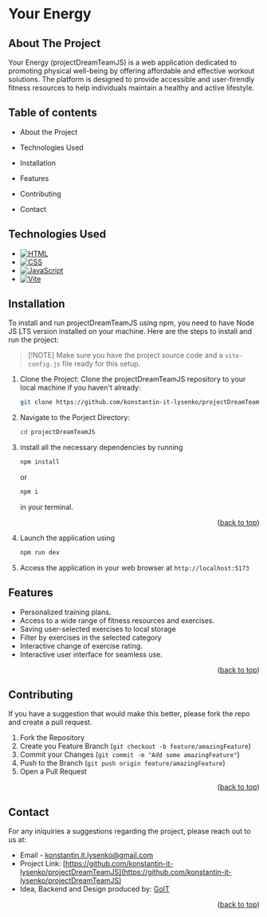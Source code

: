 # Your Energy

<a name="readme-top"></a>

## About The Project

<a name="about-the-project"></a>

Your Energy (projectDreamTeamJS) is a web application dedicated to promoting
physical well-being by offering affordable and effective workout solutions. The
platform is designed to provide accessible and user-firendly fitness resources
to help individuals maintain a healthy and active lifestyle.

## Table of contents

- <p align="left"><a href="#about-the-project" style="text-decoration: none; color: currentColor">About the Project</a></p>
- <p align="left"><a href="#technologies-used" style="text-decoration: none; color: currentColor">Technologies Used</a></p>
- <p align="left"><a href="#installation" style="text-decoration: none; color: currentColor">Installation</a></p>
- <p align="left"><a href="#features" style="text-decoration: none; color: currentColor">Features</a></p>
- <p align="left"><a href="#contributing" style="text-decoration: none; color: currentColor">Contributing</a></p>
- <p align="left"><a href="#contact" style="text-decoration: none; color: currentColor">Contact</a></p>

## Technologies Used

<a name="technologies-used"></a>

- [![HTML][HTML.com]][HTML-url]
- [![CSS][CSS.com]][CSS-url]
- [![JavaScript][JavaScirpt.com]][JavaScript-url]
- [![Vite][Vite.org]][Vite-url]

## Installation

<a name="technologies-used"></a>

To install and run projectDreamTeamJS using npm, you need to have Node JS LTS
version installed on your machine. Here are the steps to install and run the
project:

> [!NOTE] Make sure you have the project source code and a `vite-config.js` file
> ready for this setup.

1. Clone the Project: Clone the projectDreamTeamJS repository to your local
   machine if you haven't already:

   ```sh
   git clone https://github.com/konstantin-it-lysenko/projectDreamTeamJS
   ```

2. Navigate to the Porject Directory:

   ```sh
   cd projectDreamTeamJS
   ```

3. install all the necessary dependencies by running

   ```sh
   npm install
   ```

   or

   ```sh
   npm i
   ```

   in your terminal.

<p align="right">(<a href="#readme-top">back to top</a>)</p>

4. Launch the application using

   ```sh
   npm run dev
   ```

5. Access the application in your web browser at `http://localhost:5173`

## Features

<a name="features"></a>

- Personalized training plans.
- Access to a wide range of fitness resources and exercises.
- Saving user-selected exercises to local storage
- Filter by exercises in the selected category
- Interactive change of exercise rating.
- Interactive user interface for seamless use.

<p align="right">(<a href="#readme-top">back to top</a>)</p>

## Contributing

<a name="contributing"></a>

If you have a suggestion that would make this better, please fork the repo and
create a pull request.

1. Fork the Repository
2. Create you Feature Branch (`git checkout -b feature/amazingFeature`)
3. Commit your Changes (`git commit -m "Add some amazingFeature"`)
4. Push to the Branch (`git push origin feature/amazingFeature`)
5. Open a Pull Request

<p align="right">(<a href="#readme-top">back to top</a>)</p>

## Contact

<a name="contact"></a>

For any iniquiries a suggestions regarding the project, please reach out to us
at:

- Email - konstantin.it.lysenko@gmail.com
- Project Link:
  [https://github.com/konstantin-it-lysenko/projectDreamTeamJS](https://github.com/konstantin-it-lysenko/projectDreamTeamJS)
- Idea, Backend and Design produced by: [GoIT](https://goit.global/ua/)

<p align="right">(<a href="#readme-top">back to top</a>)</p>

<!-- MARKDOWN LINKS & IMAGES -->
<!-- https://www.markdownguide.org/basic-syntax/#reference-style-links -->

[JavaScirpt.com]:
  https://img.shields.io/badge/javascript-ffff00?style=for-the-badge&logo=javascript&logoColor=252525
[JavaScript-url]: https://www.javascript.com/
[Vite.org]:
  https://img.shields.io/badge/vite-301934?style=for-the-badge&logo=vite&logoColor=97baec
[Vite-url]: https://viteconf.org/
[HTML.com]:
  https://img.shields.io/badge/html-dd571c?style=for-the-badge&logo=html5&logoColor=fafafa
[HTML-url]: https://html.com/
[CSS.com]:
  https://img.shields.io/badge/css-123456?style=for-the-badge&logo=html5&logoColor=fafafa
[CSS-url]: https://www.w3.org/Style/CSS/Overview.en.html

```

```
